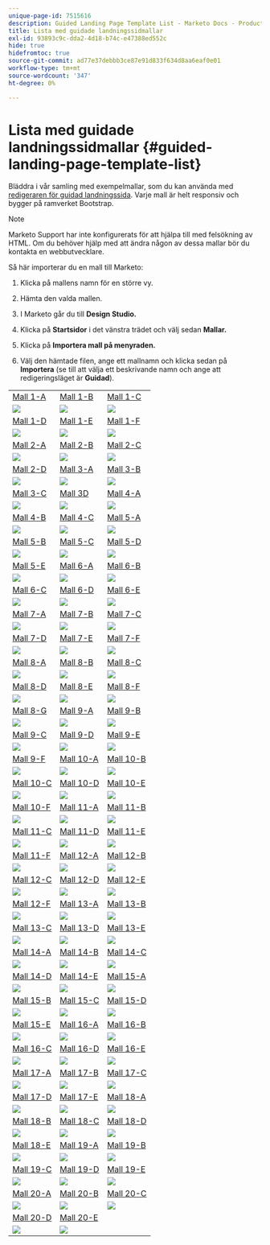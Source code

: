 ```yaml
---
unique-page-id: 7515616
description: Guided Landing Page Template List - Marketo Docs - Product Documentation
title: Lista med guidade landningssidmallar
exl-id: 93893c9c-dda2-4d18-b74c-e47388ed552c
hide: true
hidefromtoc: true
source-git-commit: ad77e37debbb3ce87e91d833f634d8aa6eaf0e01
workflow-type: tm+mt
source-wordcount: '347'
ht-degree: 0%

---
```


# Lista med guidade landningssidmallar {#guided-landing-page-template-list}

Bläddra i vår samling med exempelmallar, som du kan använda med [redigeraren för guidad landningssida](/help/marketo/product-docs/demand-generation/landing-pages/guided-landing-pages/create-a-guided-landing-page.md). Varje mall är helt responsiv och bygger på ramverket Bootstrap.

>[!NOTE]
>
>Marketo Support har inte konfigurerats för att hjälpa till med felsökning av HTML. Om du behöver hjälp med att ändra någon av dessa mallar bör du kontakta en webbutvecklare.

Så här importerar du en mall till Marketo:

1. Klicka på mallens namn för en större vy.
1. Hämta den valda mallen.
1. I Marketo går du till **Design Studio.**
1. Klicka på **Startsidor** i det vänstra trädet och välj sedan **Mallar.**

1. Klicka på **Importera mall på menyraden.**
1. Välj den hämtade filen, ange ett mallnamn och klicka sedan på **Importera** (se till att välja ett beskrivande namn och ange att redigeringsläget är **Guidad**).

|  |  |  |
|---|---|---|
| [Mall 1-A](guided-landing-page-templates/template-1-a.md) | [Mall 1-B](guided-landing-page-templates/template-1-b.md) | [Mall 1-C](guided-landing-page-templates/template-1-c.md) |
| ![](assets/1a.jpg) | ![](assets/1b.jpg) | ![](assets/1c.jpg) |
| [Mall 1-D](guided-landing-page-templates/template-1-d.md) | [Mall 1-E](guided-landing-page-templates/template-1-e.md) | [Mall 1-F](guided-landing-page-templates/template-1-f.md) |
| ![](assets/1d.jpg) | ![](assets/1e.jpg) | ![](assets/1f.jpg) |
| [Mall 2-A](guided-landing-page-templates/template-2-a.md) | [Mall 2-B](guided-landing-page-templates/template-2-b.md) | [Mall 2-C](guided-landing-page-templates/template-2-c.md) |
| ![](assets/2a.jpg) | ![](assets/2b.jpg) | ![](assets/2c-2.jpg) |
| [Mall 2-D](guided-landing-page-templates/template-2-d.md) | [Mall 3-A](guided-landing-page-templates/template-3-a.md) | [Mall 3-B](guided-landing-page-templates/template-3-b.md) |
| ![](assets/2d.jpg) | ![](assets/3a.jpg) | ![](assets/3b.jpg) |
| [Mall 3-C](guided-landing-page-templates/template-3-c.md) | [Mall 3D](guided-landing-page-templates/template-3-d.md) | [Mall 4-A](guided-landing-page-templates/template-4-a.md) |
| ![](assets/3c.jpg) | ![](assets/3d.jpg) | ![](assets/4a.jpg) |
| [Mall 4-B](guided-landing-page-templates/template-4-b.md) | [Mall 4-C](guided-landing-page-templates/template-4-c.md) | [Mall 5-A](guided-landing-page-templates/template-5-a.md) |
| ![](assets/4b.jpg) | ![](assets/4c.jpg) | ![](assets/5a.jpg) |
| [Mall 5-B](guided-landing-page-templates/template-5-b.md) | [Mall 5-C](guided-landing-page-templates/template-5-c.md) | [Mall 5-D](guided-landing-page-templates/template-5-d.md) |
| ![](assets/5b.jpg) | ![](assets/5c.jpg) | ![](assets/5d.jpg) |
| [Mall 5-E](guided-landing-page-templates/template-5-e.md) | [Mall 6-A](guided-landing-page-templates/template-6-a.md) | [Mall 6-B](guided-landing-page-templates/template-6-b.md) |
| ![](assets/5e.jpg) | ![](assets/6a.jpg) | ![](assets/6b.jpg) |
| [Mall 6-C](guided-landing-page-templates/template-6-c.md) | [Mall 6-D](guided-landing-page-templates/template-6-d.md) | [Mall 6-E](guided-landing-page-templates/template-6-e.md) |
| ![](assets/6c.jpg) | ![](assets/6d.jpg) | ![](assets/6e.jpg) |
| [Mall 7-A](guided-landing-page-templates/template-7-a.md) | [Mall 7-B](guided-landing-page-templates/template-7-b.md) | [Mall 7-C](guided-landing-page-templates/template-7-c.md) |
| ![](assets/7a.jpg) | ![](assets/7b.jpg) | ![](assets/7c.jpg) |
| [Mall 7-D](guided-landing-page-templates/template-7-d.md) | [Mall 7-E](guided-landing-page-templates/template-7-e.md) | [Mall 7-F](guided-landing-page-templates/template-7-f.md) |
| ![](assets/7d.jpg) | ![](assets/7e.jpg) | ![](assets/7f.jpg) |
| [Mall 8-A](guided-landing-page-templates/template-8-a.md) | [Mall 8-B](guided-landing-page-templates/template-8-b.md) | [Mall 8-C](guided-landing-page-templates/template-8-c.md) |
| ![](assets/8a.jpg) | ![](assets/8b.jpg) | ![](assets/8c.jpg) |
| [Mall 8-D](guided-landing-page-templates/template-8-d.md) | [Mall 8-E](guided-landing-page-templates/template-8-e.md) | [Mall 8-F](guided-landing-page-templates/template-8-f.md) |
| ![](assets/8d.jpg) | ![](assets/8e.jpg) | ![](assets/8f.jpg) |
| [Mall 8-G](guided-landing-page-templates/template-8-g.md) | [Mall 9-A](guided-landing-page-templates/template-9-a.md) | [Mall 9-B](guided-landing-page-templates/template-9-b.md) |
| ![](assets/8g.jpg) | ![](assets/9a.jpg) | ![](assets/9b.jpg) |
| [Mall 9-C](guided-landing-page-templates/template-9-c.md) | [Mall 9-D](guided-landing-page-templates/template-9-d.md) | [Mall 9-E](guided-landing-page-templates/template-9-e.md) |
| ![](assets/9c.jpg) | ![](assets/9d.jpg) | ![](assets/9e.jpg) |
| [Mall 9-F](guided-landing-page-templates/template-9-f.md) | [Mall 10-A](guided-landing-page-templates/template-10-a.md) | [Mall 10-B](guided-landing-page-templates/template-10-b.md) |
| ![](assets/9f.jpg) | ![](assets/10a.jpg) | ![](assets/10b.jpg) |
| [Mall 10-C](guided-landing-page-templates/template-10-c.md) | [Mall 10-D](guided-landing-page-templates/template-10-d.md) | [Mall 10-E](guided-landing-page-templates/template-10-e.md) |
| ![](assets/10c.jpg) | ![](assets/10d.jpg) | ![](assets/10e.jpg) |
| [Mall 10-F](guided-landing-page-templates/template-10-f.md) | [Mall 11-A](guided-landing-page-templates/template-11-a.md) | [Mall 11-B](guided-landing-page-templates/template-11-b.md) |
| ![](assets/10f.jpg) | ![](assets/11a.jpg) | ![](assets/11b.jpg) |
| [Mall 11-C](guided-landing-page-templates/template-11-c.md) | [Mall 11-D](guided-landing-page-templates/template-11-d.md) | [Mall 11-E](guided-landing-page-templates/template-11-e.md) |
| ![](assets/11c.jpg) | ![](assets/11d.jpg) | ![](assets/11e.jpg) |
| [Mall 11-F](guided-landing-page-templates/template-11-f.md) | [Mall 12-A](guided-landing-page-templates/template-12-a.md) | [Mall 12-B](guided-landing-page-templates/template-12-b.md) |
| ![](assets/11f.jpg) | ![](assets/12a.jpg) | ![](assets/12b.jpg) |
| [Mall 12-C](guided-landing-page-templates/template-12-c.md) | [Mall 12-D](guided-landing-page-templates/template-12-d.md) | [Mall 12-E](guided-landing-page-templates/template-12-e.md) |
| ![](assets/12c.jpg) | ![](assets/12d.jpg) | ![](assets/12e.jpg) |
| [Mall 12-F](guided-landing-page-templates/template-12-f.md) | [Mall 13-A](guided-landing-page-templates/template-13-a.md) | [Mall 13-B](guided-landing-page-templates/template-13-b.md) |
| ![](assets/12f.jpg) | ![](assets/13a.jpg) | ![](assets/13b.jpg) |
| [Mall 13-C](guided-landing-page-templates/template-13-c.md) | [Mall 13-D](guided-landing-page-templates/template-13-d.md) | [Mall 13-E](guided-landing-page-templates/template-13-e.md) |
| ![](assets/13c.jpg) | ![](assets/13d.jpg) | ![](assets/13e.jpg) |
| [Mall 14-A](guided-landing-page-templates/template-14-a.md) | [Mall 14-B](guided-landing-page-templates/template-14-b.md) | [Mall 14-C](guided-landing-page-templates/template-14-c.md) |
| ![](assets/14a.jpg) | ![](assets/14b.jpg) | ![](assets/14c.jpg) |
| [Mall 14-D](guided-landing-page-templates/template-14-d.md) | [Mall 14-E](guided-landing-page-templates/template-14-e.md) | [Mall 15-A](guided-landing-page-templates/template-15-a.md) |
| ![](assets/14d.jpg) | ![](assets/14e.jpg) | ![](assets/15a.jpg) |
| [Mall 15-B](guided-landing-page-templates/template-15-b.md) | [Mall 15-C](guided-landing-page-templates/template-15-c.md) | [Mall 15-D](guided-landing-page-templates/template-15-d.md) |
| ![](assets/15b.jpg) | ![](assets/15c.jpg) | ![](assets/15d.jpg) |
| [Mall 15-E](guided-landing-page-templates/template-15-e.md) | [Mall 16-A](guided-landing-page-templates/template-16-a.md) | [Mall 16-B](guided-landing-page-templates/template-16-b.md) |
| ![](assets/15e.jpg) | ![](assets/16a.jpg) | ![](assets/16b.jpg) |
| [Mall 16-C](guided-landing-page-templates/template-16-c.md) | [Mall 16-D](guided-landing-page-templates/template-16-d.md) | [Mall 16-E](guided-landing-page-templates/template-16-e.md) |
| ![](assets/16c.jpg) | ![](assets/16d.jpg) | ![](assets/16e.jpg) |
| [Mall 17-A](guided-landing-page-templates/template-17-a.md) | [Mall 17-B](guided-landing-page-templates/template-17-b.md) | [Mall 17-C](guided-landing-page-templates/template-17-c.md) |
| ![](assets/17a.jpg) | ![](assets/17b.jpg) | ![](assets/17c.jpg) |
| [Mall 17-D](guided-landing-page-templates/template-17-d.md) | [Mall 17-E](guided-landing-page-templates/template-17-e.md) | [Mall 18-A](guided-landing-page-templates/template-18-a.md) |
| ![](assets/17d.jpg) | ![](assets/17e.jpg) | ![](assets/18a.jpg) |
| [Mall 18-B](guided-landing-page-templates/template-18-b.md) | [Mall 18-C](guided-landing-page-templates/template-18-c.md) | [Mall 18-D](guided-landing-page-templates/template-18-d.md) |
| ![](assets/18b.jpg) | ![](assets/18c.jpg) | ![](assets/18d.jpg) |
| [Mall 18-E](guided-landing-page-templates/template-18-e.md) | [Mall 19-A](guided-landing-page-templates/template-19-a.md) | [Mall 19-B](guided-landing-page-templates/template-19-b.md) |
| ![](assets/18e.jpg) | ![](assets/19a.jpg) | ![](assets/19b.jpg) |
| [Mall 19-C](guided-landing-page-templates/template-19-c.md) | [Mall 19-D](guided-landing-page-templates/template-19-d.md) | [Mall 19-E](guided-landing-page-templates/template-19-e.md) |
| ![](assets/19c.jpg) | ![](assets/19d.jpg) | ![](assets/19e.jpg) |
| [Mall 20-A](guided-landing-page-templates/template-20-a.md) | [Mall 20-B](guided-landing-page-templates/template-20-b.md) | [Mall 20-C](guided-landing-page-templates/template-20-c.md) |
| ![](assets/20a.jpg) | ![](assets/20b.jpg) | ![](assets/20c.jpg) |
| [Mall 20-D](guided-landing-page-templates/template-20-d.md) | [Mall 20-E](guided-landing-page-templates/template-20-e.md) |  |
| ![](assets/20d.jpg) | ![](assets/20e.jpg) |  |
